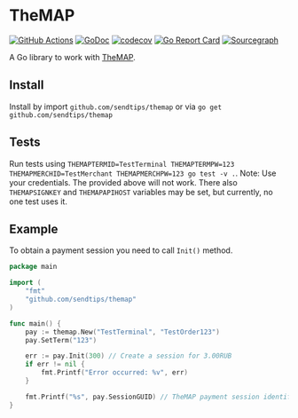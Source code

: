 # TheMAP

[![GitHub Actions](https://github.com/sendtips/themap/workflows/Go/badge.svg)](https://github.com/sendtips/themap/actions?workflow=Go)
[![GoDoc](https://godoc.org/github.com/sendtips/themap?status.svg)](https://godoc.org/github.com/sendtips/themap)
[![codecov](https://codecov.io/gh/sendtips/themap/branch/master/graph/badge.svg)](https://codecov.io/gh/sendtips/themap)
[![Go Report Card](https://goreportcard.com/badge/github.com/sendtips/themap)](https://goreportcard.com/report/github.com/sendtips/themap)
[![Sourcegraph](https://sourcegraph.com/github.com/sendtips/themap/-/badge.svg)](https://sourcegraph.com/github.com/sendtips/themap?badge)

A Go library to work with [TheMAP](https://doc.mapcard.pro/).

## Install
Install by import `github.com/sendtips/themap` or via `go get github.com/sendtips/themap`

## Tests
Run tests using `THEMAPTERMID=TestTerminal THEMAPTERMPW=123 THEMAPMERCHID=TestMerchant THEMAPMERCHPW=123 go test -v .`.
Note: Use your credentials. The provided above will not work.
There also `THEMAPSIGNKEY` and `THEMAPAPIHOST` variables may be set, but currently, no one test uses it.

## Example
To obtain a payment session you need to call `Init()` method.

```go
package main

import (
	"fmt"
	"github.com/sendtips/themap"
)

func main() {
	pay := themap.New("TestTerminal", "TestOrder123")
	pay.SetTerm("123")

	err := pay.Init(300) // Create a session for 3.00RUB
	if err != nil {
		fmt.Printf("Error occurred: %v", err)
	}

	fmt.Printf("%s", pay.SessionGUID) // TheMAP payment session identifier
}
```
